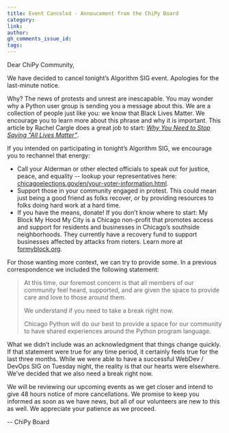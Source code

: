 ```yaml
---
title: Event Canceled - Annoucement from the ChiPy Board
category:
link:
author:
gh_comments_issue_id:
tags:
---
```


Dear ChiPy Community,

We have decided to cancel tonight’s Algorithm SIG event. Apologies for the last-minute notice.

Why? The news of protests and unrest are inescapable. You may wonder why a Python user group is sending you a message about this. We are a collection of people just like you: we know that Black Lives Matter. We encourage you to learn more about this phrase and why it is important. This article by Rachel Cargle does a great job to start: [*Why You Need to Stop Saying "All Lives Matter"*](https://www.harpersbazaar.com/culture/politics/a27075028/black-lives-matter-explained/).

If you intended on participating in tonight’s Algorithm SIG, we encourage you to rechannel that energy:

* Call your Alderman or other elected officials to speak out for justice, peace, and equality -- lookup your representatives here: [chicagoelections.gov/en/your-voter-information.html](https://chicagoelections.gov/en/your-voter-information.html).
* Support those in your community engaged in protest. This could mean just being a good friend as folks recover, or by providing resources to folks doing hard work at a hard time.
* If you have the means, donate! If you don’t know where to start: My Block My Hood My City is a Chicago non-profit that promotes access and support for residents and businesses in Chicago’s southside neighborhoods. They currently have a recovery fund to support businesses affected by attacks from rioters. Learn more at [formyblock.org](https://formyblock.org).

For those wanting more context, we can try to provide some. In a previous correspondence we included the following statement:

> At this time, our foremost concern is that all members of our community feel heard, supported, and are given the space to provide care and love to those around them.
>
> We understand if you need to take a break right now.
>
> Chicago Python will do our best to provide a space for our community to have shared experiences around the Python program language.

What we didn’t include was an acknowledgment that things change quickly. If that statement were true for any time period, it certainly feels true for the last three months. While we were able to have a successful WebDev / DevOps SIG on Tuesday night, the reality is that our hearts were elsewhere. We’ve decided that we also need a break right now.

We will be reviewing our upcoming events as we get closer and intend to give 48 hours notice of more cancellations. We promise to keep you informed as soon as we have news, but all of our volunteers are new to this as well. We appreciate your patience as we proceed.

-- ChiPy Board
